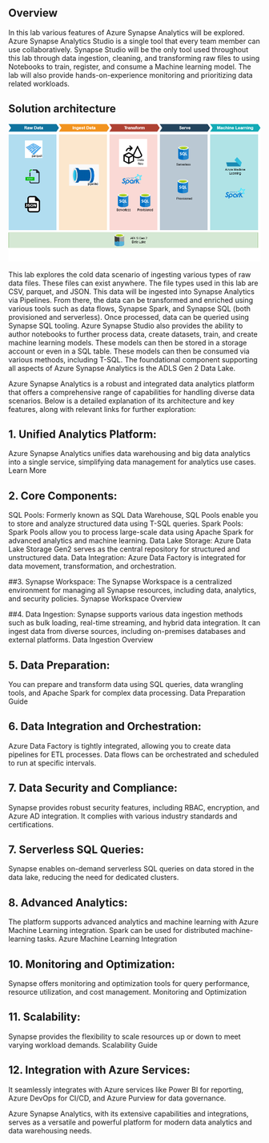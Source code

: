 ## Overview

In this lab various features of Azure Synapse Analytics will be explored. Azure Synapse Analytics Studio is a single tool that every team member can use collaboratively. Synapse Studio will be the only tool used throughout this lab through data ingestion, cleaning, and transforming raw files to using Notebooks to train, register, and consume a Machine learning model. The lab will also provide hands-on-experience monitoring and prioritizing data related workloads.

## Solution architecture

![Architecture diagram explained in the next paragraph.](media/archdiagram.png "Architecture Diagram")

This lab explores the cold data scenario of ingesting various types of raw data files. These files can exist anywhere. The file types used in this lab are CSV, parquet, and JSON. This data will be ingested into Synapse Analytics via Pipelines. From there, the data can be transformed and enriched using various tools such as data flows, Synapse Spark, and Synapse SQL (both provisioned and serverless). Once processed, data can be queried using Synapse SQL tooling. Azure Synapse Studio also provides the ability to author notebooks to further process data, create datasets, train, and create machine learning models. These models can then be stored in a storage account or even in a SQL table. These models can then be consumed via various methods, including T-SQL. The foundational component supporting all aspects of Azure Synapse Analytics is the ADLS Gen 2 Data Lake.


Azure Synapse Analytics is a robust and integrated data analytics platform that offers a comprehensive range of capabilities for handling diverse data scenarios. Below is a detailed explanation of its architecture and key features, along with relevant links for further exploration:

## 1. Unified Analytics Platform:

Azure Synapse Analytics unifies data warehousing and big data analytics into a single service, simplifying data management for analytics use cases.
Learn More

## 2. Core Components:

SQL Pools: Formerly known as SQL Data Warehouse, SQL Pools enable you to store and analyze structured data using T-SQL queries.
Spark Pools: Spark Pools allow you to process large-scale data using Apache Spark for advanced analytics and machine learning.
Data Lake Storage: Azure Data Lake Storage Gen2 serves as the central repository for structured and unstructured data.
Data Integration: Azure Data Factory is integrated for data movement, transformation, and orchestration.


##3. Synapse Workspace:
The Synapse Workspace is a centralized environment for managing all Synapse resources, including data, analytics, and security policies.
Synapse Workspace Overview

##4. Data Ingestion:
Synapse supports various data ingestion methods such as bulk loading, real-time streaming, and hybrid data integration.
It can ingest data from diverse sources, including on-premises databases and external platforms.
Data Ingestion Overview

## 5. Data Preparation:
You can prepare and transform data using SQL queries, data wrangling tools, and Apache Spark for complex data processing.
Data Preparation Guide

## 6. Data Integration and Orchestration:
Azure Data Factory is tightly integrated, allowing you to create data pipelines for ETL processes.
Data flows can be orchestrated and scheduled to run at specific intervals.

## 7. Data Security and Compliance:
Synapse provides robust security features, including RBAC, encryption, and Azure AD integration.
It complies with various industry standards and certifications.

## 7. Serverless SQL Queries:
Synapse enables on-demand serverless SQL queries on data stored in the data lake, reducing the need for dedicated clusters.

## 8. Advanced Analytics:
The platform supports advanced analytics and machine learning with Azure Machine Learning integration.
Spark can be used for distributed machine-learning tasks.
Azure Machine Learning Integration

## 10. Monitoring and Optimization:
Synapse offers monitoring and optimization tools for query performance, resource utilization, and cost management.
Monitoring and Optimization

## 11. Scalability:
Synapse provides the flexibility to scale resources up or down to meet varying workload demands.
Scalability Guide

## 12. Integration with Azure Services:
It seamlessly integrates with Azure services like Power BI for reporting, Azure DevOps for CI/CD, and Azure Purview for data governance.

Azure Synapse Analytics, with its extensive capabilities and integrations, serves as a versatile and powerful platform for modern data analytics and data warehousing needs.
